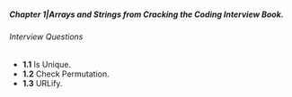 ##### Chapter 1|Arrays and Strings from Cracking the Coding Interview Book.

 ###### Interview Questions
 
 - **1.1** Is Unique.
 - **1.2** Check Permutation.
 - **1.3** URLify.
 
